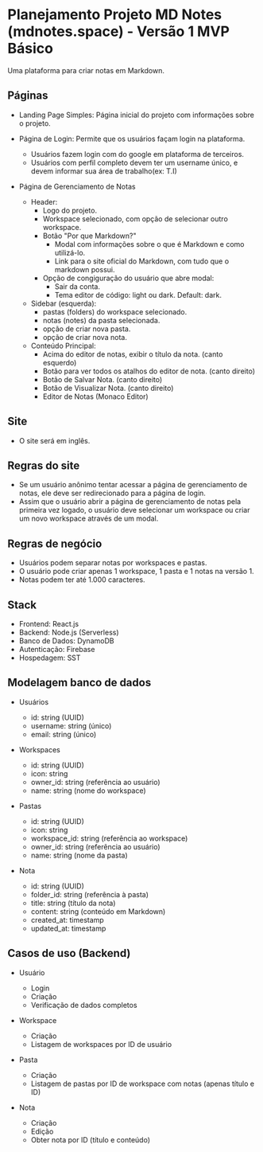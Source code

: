 # Planejamento Projeto MD Notes (mdnotes.space) - Versão 1 MVP Básico

Uma plataforma para criar notas em Markdown.

## Páginas

- Landing Page Simples: Página inicial do projeto com informações sobre o projeto.
  
- Página de Login: Permite que os usuários façam login na plataforma.
  - Usuários fazem login com do google em plataforma de terceiros.
  - Usuários com perfil completo devem ter um username único, e devem informar sua área de trabalho(ex: T.I)

- Página de Gerenciamento de Notas
  - Header:
    - Logo do projeto.
    - Workspace selecionado, com opção de selecionar outro workspace.
    - Botão "Por que Markdown?"
      - Modal com informações sobre o que é Markdown e como utilizá-lo.
      - Link para o site oficial do Markdown, com tudo que o markdown possui.
    - Opção de congiguração do usuário que abre modal:
        - Sair da conta.
        - Tema editor de código: light ou dark. Default: dark.
  - Sidebar (esquerda):
    - pastas (folders) do workspace selecionado.
    - notas (notes) da pasta selecionada.
    - opção de criar nova pasta.
    - opção de criar nova nota.
  - Conteúdo Principal:
    - Acima do editor de notas, exibir o título da nota. (canto esquerdo)
    - Botão para ver todos os atalhos do editor de nota. (canto direito)
    - Botão de Salvar Nota. (canto direito)
    - Botão de Visualizar Nota. (canto direito)
    - Editor de Notas (Monaco Editor)

## Site

- O site será em inglês.

## Regras do site

- Se um usuário anônimo tentar acessar a página de gerenciamento de notas, ele deve ser redirecionado para a página de login.
- Assim que o usuário abrir a página de gerenciamento de notas pela primeira vez logado, o usuário deve selecionar um workspace ou criar um novo workspace através de um modal.

## Regras de negócio

- Usuários podem separar notas por workspaces e pastas.
- O usuário pode criar apenas 1 workspace, 1 pasta e 1 notas na versão 1.
- Notas podem ter até 1.000 caracteres.

## Stack

- Frontend: React.js
- Backend: Node.js (Serverless)
- Banco de Dados: DynamoDB
- Autenticação: Firebase
- Hospedagem: SST

## Modelagem banco de dados

- Usuários
  - id: string (UUID)
  - username: string (único)
  - email: string (único)

- Workspaces
  - id: string (UUID)
  - icon: string
  - owner_id: string (referência ao usuário)
  - name: string (nome do workspace)

- Pastas
  - id: string (UUID)
  - icon: string
  - workspace_id: string (referência ao workspace)
  - owner_id: string (referência ao usuário)
  - name: string (nome da pasta)

- Nota
  - id: string (UUID)
  - folder_id: string (referência à pasta)
  - title: string (título da nota)
  - content: string (conteúdo em Markdown)
  - created_at: timestamp
  - updated_at: timestamp

## Casos de uso (Backend)

- Usuário
  - Login
  - Criação
  - Verificação de dados completos

- Workspace
  - Criação
  - Listagem de workspaces por ID de usuário

- Pasta
  - Criação
  - Listagem de pastas por ID de workspace com notas (apenas título e ID)

- Nota
  - Criação
  - Edição
  - Obter nota por ID (título e conteúdo)

